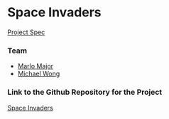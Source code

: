 # Space Invaders
[Project Spec](https://github.com/turingschool/lesson_plans/blob/master/ruby_04-apis_and_scalability/gametime_project.markdown)

### Team
- [Marlo Major](https://github.com/marlomajor)
- [Michael Wong](https://github.com/Kealii)

### Link to the Github Repository for the Project
[Space Invaders](https://github.com/marlomajor/gametime_js)
